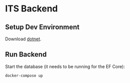 # ITS Backend

## Setup Dev Environment
Download [dotnet](https://dotnet.microsoft.com/en-us/download/dotnet/7.0).

## Run Backend
Start the database (it needs to be running for the EF Core):
```bash
docker-compose up
```